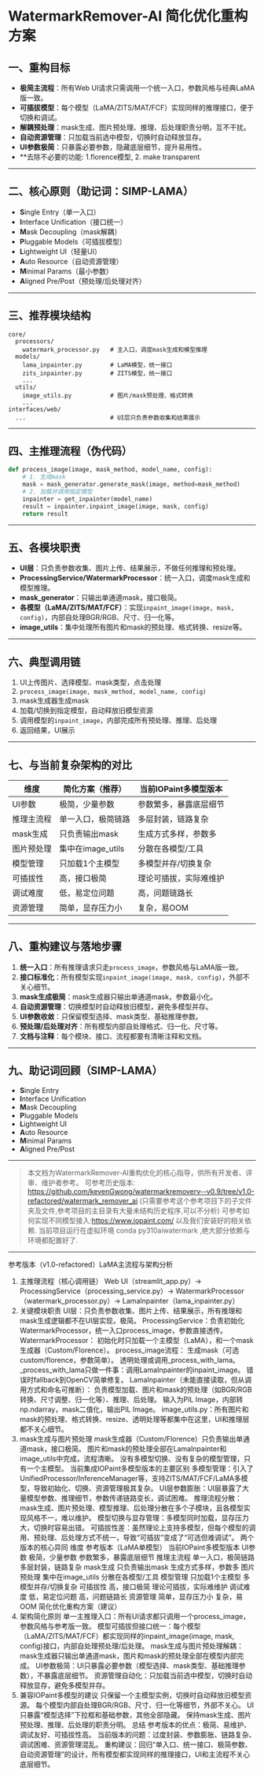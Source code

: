 # WatermarkRemover-AI 简化优化重构方案

## 一、重构目标

- **极简主流程**：所有Web UI请求只需调用一个统一入口，参数风格与经典LaMA版一致。
- **可插拔模型**：每个模型（LaMA/ZITS/MAT/FCF）实现同样的推理接口，便于切换和调试。
- **解耦预处理**：mask生成、图片预处理、推理、后处理职责分明，互不干扰。
- **自动资源管理**：只加载当前选中模型，切换时自动释放显存。
- **UI参数极简**：只暴露必要参数，隐藏底层细节，提升易用性。
- **去除不必要的功能: 1.florence模型, 2. make transparent
---

## 二、核心原则（助记词：**SIMP-LAMA**）

- **S**ingle Entry（单一入口）
- **I**nterface Unification（接口统一）
- **M**ask Decoupling（mask解耦）
- **P**luggable Models（可插拔模型）
- **L**ightweight UI（轻量UI）
- **A**uto Resource（自动资源管理）
- **M**inimal Params（最小参数）
- **A**ligned Pre/Post（预处理/后处理对齐）

---

## 三、推荐模块结构

```
core/
  processors/
    watermark_processor.py   # 主入口，调度mask生成和模型推理
  models/
    lama_inpainter.py        # LaMA模型，统一接口
    zits_inpainter.py        # ZITS模型，统一接口
    ...
  utils/
    image_utils.py           # 图片/mask预处理、格式转换
    ...
interfaces/web/
  ...                        # UI层只负责参数收集和结果展示
```

---

## 四、主推理流程（伪代码）

```python
def process_image(image, mask_method, model_name, config):
    # 1. 生成mask
    mask = mask_generator.generate_mask(image, method=mask_method)
    # 2. 加载并调用指定模型
    inpainter = get_inpainter(model_name)
    result = inpainter.inpaint_image(image, mask, config)
    return result
```

---

## 五、各模块职责

- **UI层**：只负责参数收集、图片上传、结果展示，不做任何推理和预处理。
- **ProcessingService/WatermarkProcessor**：统一入口，调度mask生成和模型推理。
- **mask_generator**：只输出单通道mask，接口极简。
- **各模型（LaMA/ZITS/MAT/FCF）**：实现`inpaint_image(image, mask, config)`，内部自处理BGR/RGB、尺寸、归一化等。
- **image_utils**：集中处理所有图片和mask的预处理、格式转换、resize等。

---

## 六、典型调用链

1. UI上传图片、选择模型、mask类型，点击处理
2. `process_image(image, mask_method, model_name, config)`
3. mask生成器生成mask
4. 加载/切换到指定模型，自动释放旧模型资源
5. 调用模型的`inpaint_image`，内部完成所有预处理、推理、后处理
6. 返回结果，UI展示

---

## 七、与当前复杂架构的对比

| 维度         | 简化方案（推荐）      | 当前IOPaint多模型版本 |
|--------------|----------------------|----------------------|
| UI参数       | 极简，少量参数        | 参数繁多，暴露底层细节 |
| 推理主流程   | 单一入口，极简链路    | 多层封装，链路复杂    |
| mask生成     | 只负责输出mask        | 生成方式多样，参数多  |
| 图片预处理   | 集中在image_utils     | 分散在各模型/工具     |
| 模型管理     | 只加载1个主模型       | 多模型并存/切换复杂   |
| 可插拔性     | 高，接口极简          | 理论可插拔，实际难维护|
| 调试难度     | 低，易定位问题        | 高，问题链路长        |
| 资源管理     | 简单，显存压力小      | 复杂，易OOM           |

---

## 八、重构建议与落地步骤

1. **统一入口**：所有推理请求只走`process_image`，参数风格与LaMA版一致。
2. **接口标准化**：所有模型实现`inpaint_image(image, mask, config)`，外部不关心细节。
3. **mask生成极简**：mask生成器只输出单通道mask，参数最小化。
4. **自动资源管理**：切换模型时自动释放旧模型，避免多模型并存。
5. **UI参数收敛**：只保留模型选择、mask类型、基础推理参数。
6. **预处理/后处理对齐**：所有模型内部自处理格式、归一化、尺寸等。
7. **文档与注释**：每个模块、接口、流程都要有清晰注释和文档。

---

## 九、助记词回顾（SIMP-LAMA）

- **S**ingle Entry
- **I**nterface Unification
- **M**ask Decoupling
- **P**luggable Models
- **L**ightweight UI
- **A**uto Resource
- **M**inimal Params
- **A**ligned Pre/Post

---

> 本文档为WatermarkRemover-AI重构优化的核心指导，供所有开发者、评审、维护者参考。 
可参考历史版本: https://github.com/kevenGwong/watermarkremoverv--v0.9/tree/v1.0-refactored/watermark_remover_ai (只需要参考这个参考项目下的子文件夹及文件,参考项目的主目录有大量未结构历史程序,可以不分析)
可参考如何实现不同模型接入:https://www.iopaint.com/ 以及我们安装好的相关依赖.
当前项目运行在虚拟环境 conda py310aiwatermark ,绝大部分依赖与环境都配置好了. 

---
参考版本（v1.0-refactored）LaMA主流程与架构分析
1. 主推理流程（核心调用链）
Web UI（streamlit_app.py）→ ProcessingService（processing_service.py）→ WatermarkProcessor（watermark_processor.py）→ LamaInpainter（lama_inpainter.py）
2. 关键模块职责
UI层：只负责参数收集、图片上传、结果展示，所有推理和mask生成逻辑都不在UI层实现，极简。
ProcessingService：负责初始化WatermarkProcessor，统一入口process_image，参数直接透传。
WatermarkProcessor：
初始化时只加载一个主模型（LaMA），和一个mask生成器（Custom/Florence）。
process_image流程：
生成mask（可选custom/florence，参数简单）。
透明处理或调用_process_with_lama。
_process_with_lama只做一件事：调用LamaInpainter的inpaint_image。
错误时fallback到OpenCV简单修复。
LamaInpainter（未能直接读取，但从调用方式和命名可推断）：
负责模型加载、图片和mask的预处理（如BGR/RGB转换、尺寸调整、归一化等）、推理、后处理。
输入为PIL Image，内部转np.ndarray，mask二值化，输出PIL Image。
image_utils.py：所有图片和mask的预处理、格式转换、resize、透明处理等都集中在这里，UI和推理层都不关心细节。
3. mask生成与图片预处理
mask生成器（Custom/Florence）只负责输出单通道mask，接口极简。
图片和mask的预处理全部在LamaInpainter和image_utils中完成，流程清晰。
没有多模型切换、没有复杂的模型管理，只有一个主模型。
当前集成IOPaint多模型版本的主要区别
多模型管理：引入了UnifiedProcessor/InferenceManager等，支持ZITS/MAT/FCF/LaMA多模型，导致初始化、切换、资源管理极其复杂。
UI层参数膨胀：UI层暴露了大量模型参数、推理细节，参数传递链路变长，调试困难。
推理流程分散：mask生成、图片预处理、模型推理、后处理分散在多个子模块，且各模型实现风格不一，难以维护。
模型切换与显存管理：多模型同时加载，显存压力大，切换时容易出错。
可插拔性差：虽然理论上支持多模型，但每个模型的调用、预处理、后处理方式不统一，导致“可插拔”变成了“可选但难调试”。
两个版本的核心异同
维度	参考版本（LaMA单模型）	当前IOPaint多模型版本
UI参数	极简，少量参数	参数繁多，暴露底层细节
推理主流程	单一入口，极简链路	多层封装，链路复杂
mask生成	只负责输出mask	生成方式多样，参数多
图片预处理	集中在image_utils	分散在各模型/工具
模型管理	只加载1个主模型	多模型并存/切换复杂
可插拔性	高，接口极简	理论可插拔，实际难维护
调试难度	低，易定位问题	高，问题链路长
资源管理	简单，显存压力小	复杂，易OOM
简化优化重构方案（建议）
1. 架构简化原则
单一主推理入口：所有UI请求都只调用一个process_image，参数风格与参考版一致。
模型可插拔但接口统一：每个模型（LaMA/ZITS/MAT/FCF）都实现同样的inpaint_image(image, mask, config)接口，内部自处理预处理/后处理。
mask生成与图片预处理解耦：mask生成器只输出单通道mask，图片和mask的预处理全部在模型内部完成。
UI参数极简：UI只暴露必要参数（模型选择、mask类型、基础推理参数），不暴露底层细节。
资源管理自动化：只加载当前选中模型，切换时自动释放显存，避免多模型并存。
4. 兼容IOPaint多模型的建议
只保留一个主模型实例，切换时自动释放旧模型资源。
每个模型内部自处理BGR/RGB、尺寸、归一化等细节，外部不关心。
UI只暴露“模型选择”下拉框和基础参数，其他全部隐藏。
保持mask生成、图片预处理、推理、后处理的职责分明。
总结
参考版本的优点：极简、易维护、调试友好、可插拔性高。
当前版本的问题：过度封装、参数膨胀、链路复杂、调试困难、资源管理混乱。
重构建议：回归“单入口、统一接口、极简参数、自动资源管理”的设计，所有模型都实现同样的推理接口，UI和主流程不关心底层细节。
